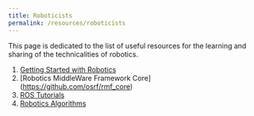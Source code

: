 ```yaml
---
title: Roboticists
permalink: /resources/roboticists
---
```

This page is dedicated to the list of useful resources for the learning and sharing of the technicalities of robotics.

1. [Getting Started with Robotics](https://github.com/kiloreux/awesome-robotics)
2. [Robotics MiddleWare Framework Core] (https://github.com/osrf/rmf_core)
3. [ROS Tutorials](https://github.com/methylDragon/ros-tutorials)
4. [Robotics Algorithms](https://github.com/AtsushiSakai/PythonRobotics#what-is-this)